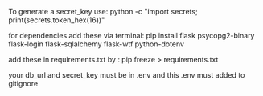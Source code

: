 To generate a secret_key use:
python -c "import secrets; print(secrets.token_hex(16))"

for dependencies add these via terminal:
pip install flask psycopg2-binary flask-login flask-sqlalchemy flask-wtf python-dotenv

add these in requirements.txt by :
pip freeze > requirements.txt

your db_url and secret_key must be in .env and this .env must added to gitignore